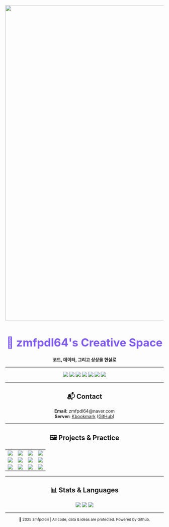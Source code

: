 <div align="center">
  <img src="https://user-images.githubusercontent.com/69797420/232721853-b1e3c4fe-a92b-4e90-91b3-165dfc851848.png" width="1000" />
  
  <h1 style="color:#7f5af0;font-size:2.5em;">🚀 zmfpdl64's Creative Space</h1>
  <p><b>코드, 데이터, 그리고 상상을 현실로</b></p>
  
</div>

---

<div align="center">
  <img src="https://img.shields.io/badge/Java-green?style=for-the-badge&logo=Java&logoColor=black"/>
  <img src="https://img.shields.io/badge/SpringBoot-007396?style=for-the-badge&logo=SpringBoot&logoColor=black"/>
  <img src="https://img.shields.io/badge/GitHub-black?style=for-the-badge&logo=GitHub&logoColor=white"/>
  <img src="https://img.shields.io/badge/Python-3776AB?style=for-the-badge&logo=Python&logoColor=white"/>
  <img src="https://img.shields.io/badge/React-61DAFB?style=for-the-badge&logo=React&logoColor=white"/>
  <img src="https://img.shields.io/badge/Docker-2496ED?style=for-the-badge&logo=Docker&logoColor=white"/>
  <img src="https://img.shields.io/badge/JavaScript-F7DF1E?style=for-the-badge&logo=JavaScript&logoColor=white"/>
</div>

---

<div align="center">
  <h2>📬 Contact</h2>
  <b>Email:</b> zmfpdl64@naver.com<br>
  <b>Server:</b> <a href="https://kbookmark.co.kr">Kbookmark</a> (<a href="https://github.com/zmfpdl64/BookMark?tab=readme-ov-file">GitHub</a>)
</div>

---

<div align="center">
  <h2>🖼️ Projects & Practice</h2>
  <table>
    <tr>
      <td align="center"><a href="https://github.com/zmfpdl64/Han-Yip-Man-back"><img src="https://ghrs.vercel.app/api/pin/?username=zmfpdl64&repo=Han-Yip-Man-back"/></a></td>
      <td align="center"><a href="https://github.com/zmfpdl64/shopping-mall-back-end"><img src="https://ghrs.vercel.app/api/pin/?username=zmfpdl64&repo=shopping-mall-back-end"/></a></td>
      <td align="center"><a href="https://github.com/zmfpdl64/JAVA_SNS"><img src="https://ghrs.vercel.app/api/pin/?username=zmfpdl64&repo=JAVA_SNS"/></a></td>
      <td align="center"><a href="https://github.com/zmfpdl64/StudyCafe-AWS"><img src="https://ghrs.vercel.app/api/pin/?username=zmfpdl64&repo=StudyCafe-AWS"/></a></td>
    </tr>
    <tr>
      <td align="center"><a href="https://github.com/zmfpdl64/crawlling"><img src="https://ghrs.vercel.app/api/pin/?username=zmfpdl64&repo=crawlling"/></a></td>
      <td align="center"><a href="https://github.com/zmfpdl64/JpaORMStudy"><img src="https://ghrs.vercel.app/api/pin/?username=zmfpdl64&repo=JpaORMStudy"/></a></td>
      <td align="center"><a href="https://github.com/zmfpdl64/Programers_code_test"><img src="https://ghrs.vercel.app/api/pin/?username=zmfpdl64&repo=Programers_code_test"/></a></td>
      <td align="center"><a href="https://github.com/zmfpdl64/SUPER"><img src="https://ghrs.vercel.app/api/pin/?username=zmfpdl64&repo=SUPER"/></a></td>
    </tr>
    <tr>
      <td align="center"><a href="https://github.com/zmfpdl64/mvc_base"><img src="https://ghrs.vercel.app/api/pin/?username=zmfpdl64&repo=mvc_base"/></a></td>
      <td align="center"><a href="https://github.com/zmfpdl64/LearningReact"><img src="https://ghrs.vercel.app/api/pin/?username=zmfpdl64&repo=LearningReact"/></a></td>
      <td align="center"><a href="https://github.com/zmfpdl64/fastcampus-project-board"><img src="https://ghrs.vercel.app/api/pin/?username=zmfpdl64&repo=fastcampus-project-board"/></a></td>
      <td align="center"><a href="https://github.com/zmfpdl64/django_woojin_web"><img src="https://ghrs.vercel.app/api/pin/?username=zmfpdl64&repo=django_woojin_web"/></a></td>
    </tr>
  </table>
</div>

---



<div align="center">
  <h2>📊 Stats & Languages</h2>
  <img src="https://github-readme-stats.vercel.app/api?username=zmfpdl64&show_icons=true&theme=radical"/>
  <img src="https://github-readme-stats.vercel.app/api/top-langs/?username=zmfpdl64&theme=radical&layout=compact&langs_count=10"/>
  <img src="https://github-readme-streak-stats.herokuapp.com/?user=zmfpdl64&theme=radical"/>

---

<div align="center">
  <sub>🦄 2025 zmfpdl64 | All code, data & ideas are protected. Powered by Github.</sub>
</div>
